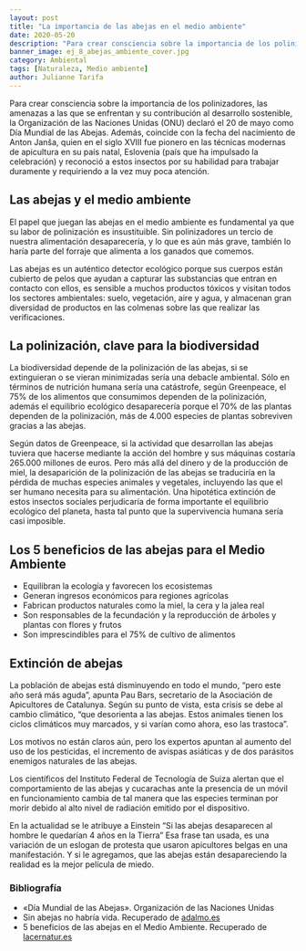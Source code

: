 ```yaml
---
layout: post
title: "La importancia de las abejas en el medio ambiente"
date: 2020-05-20
description: "Para crear consciencia sobre la importancia de los polinizadores, las amenazas a las que se enfrentan y su contribución al desarrol..."
banner_image: ej_8_abejas_ambiente_cover.jpg
category: Ambiental
tags: [Naturaleza, Medio ambiente]
author: Julianne Tarifa
---
```


Para crear consciencia sobre la importancia de los polinizadores, las amenazas a las que se enfrentan y su contribución al desarrollo sostenible, la Organización de las Naciones Unidas (ONU) declaró el 20 de mayo como Día Mundial de las Abejas. Además, coincide con la fecha del nacimiento de Anton Janša, quien en el siglo XVIII fue pionero en las técnicas modernas de apicultura en su país natal, Eslovenia (país que ha impulsado la celebración) y reconoció a estos insectos por su habilidad para trabajar duramente y requiriendo a la vez muy poca atención.

## Las abejas y el medio ambiente 
El papel que juegan las abejas en el medio ambiente es fundamental ya que su labor de polinización es insustituible. Sin polinizadores un tercio de nuestra alimentación desaparecería, y lo que es aún más grave, también lo haría parte del forraje que alimenta a los ganados que comemos.

Las abejas es un auténtico detector ecológico porque sus cuerpos están cubierto de pelos que ayudan a capturar las substancias que entran en contacto con ellos, es sensible a muchos productos tóxicos y visitan todos los sectores ambientales: suelo, vegetación, aire y agua, y almacenan gran diversidad de productos en las colmenas sobre las que realizar las verificaciones.

## La polinización, clave para la biodiversidad
La biodiversidad depende de la polinización de las abejas, si se extinguieran o se vieran minimizadas sería una debacle ambiental. Sólo en términos de nutrición humana sería una catástrofe, según Greenpeace, el 75% de los alimentos que consumimos dependen de la polinización, además el equilibrio ecológico desaparecería porque el 70% de las plantas dependen de la polinización, más de 4.000 especies de plantas sobreviven gracias a las abejas.

Según datos de Greenpeace, si la actividad que desarrollan las abejas tuviera que hacerse mediante la acción del hombre y sus máquinas costaría 265.000 millones de euros. Pero más allá del dinero y de la producción de miel, la desaparición de la polinización de las abejas se traduciría en la pérdida de muchas especies animales y vegetales, incluyendo las que el ser humano necesita para su alimentación. Una hipotética extinción de estos insectos sociales perjudicaría de forma importante el equilibrio ecológico del planeta, hasta tal punto que la supervivencia humana sería casi imposible.

## Los 5 beneficios de las abejas para el Medio Ambiente
- Equilibran la ecología y favorecen los ecosistemas
- Generan ingresos económicos para regiones agrícolas
- Fabrican productos naturales como la miel, la cera y la jalea real
- Son responsables de la fecundación y la reproducción de árboles y plantas con flores y frutos
- Son imprescindibles para el 75% de cultivo de alimentos

## Extinción de abejas 
La población de abejas está disminuyendo en todo el mundo, “pero este año será más aguda”, apunta Pau Bars, secretario de la Asociación de Apicultores de Catalunya. Según su punto de vista, esta crisis se debe al cambio climático, “que desorienta a las abejas. Estos animales tienen los ciclos climáticos muy marcados, y si varían como ahora, eso las trastoca”.

Los motivos no están claros aún, pero los expertos apuntan al aumento del uso de los pesticidas, el incremento de avispas asiáticas y de dos parásitos enemigos naturales de las abejas.

Los científicos del Instituto Federal de Tecnología de Suiza alertan que el comportamiento de las abejas y cucarachas ante la presencia de un móvil en funcionamiento cambia de tal manera que las especies terminan por morir debido al alto nivel de radiación emitido por el dispositivo.

En la actualidad se le atribuye a Einstein “Si las abejas desaparecen al hombre le quedarían 4 años en la Tierra”  Esa frase tan usada, es una variación de un eslogan de protesta que usaron apicultores belgas en una manifestación. Y si le agregamos, que las abejas están desapareciendo la realidad es la mejor película de miedo.

### Bibliografía 
- «Día Mundial de las Abejas». Organización de las Naciones Unidas
- Sin abejas no habría vida. Recuperado de <a href="https://www.adalmo.es/noticias/sin-abejas-no-habria-vida/" target="_blank">adalmo.es</a>
- 5 beneficios de las abejas en el Medio Ambiente. Recuperado de <a href="https://lacernatur.es/beneficios-abejas-biodiversidad-medio-ambiente/" target="_blank">lacernatur.es</a>
